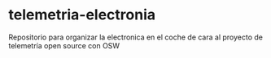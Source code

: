 # telemetria-electronia
Repositorio para organizar la electronica en el coche de cara al proyecto de telemetría open source con OSW
